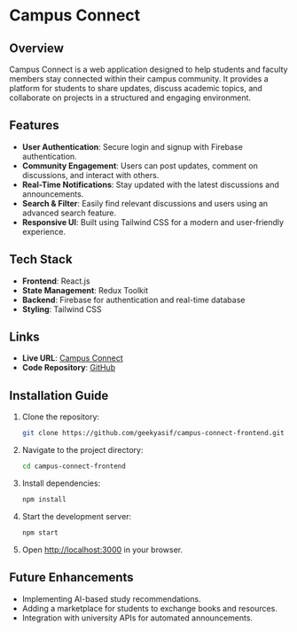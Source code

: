 # Campus Connect

## Overview
Campus Connect is a web application designed to help students and faculty members stay connected within their campus community. It provides a platform for students to share updates, discuss academic topics, and collaborate on projects in a structured and engaging environment.

## Features
- **User Authentication**: Secure login and signup with Firebase authentication.
- **Community Engagement**: Users can post updates, comment on discussions, and interact with others.
- **Real-Time Notifications**: Stay updated with the latest discussions and announcements.
- **Search & Filter**: Easily find relevant discussions and users using an advanced search feature.
- **Responsive UI**: Built using Tailwind CSS for a modern and user-friendly experience.

## Tech Stack
- **Frontend**: React.js
- **State Management**: Redux Toolkit
- **Backend**: Firebase for authentication and real-time database
- **Styling**: Tailwind CSS

## Links
- **Live URL**: [Campus Connect](https://connectcampus.vercel.app/)
- **Code Repository**: [GitHub](https://github.com/geekyasif/campus-connect-frontend)

## Installation Guide
1. Clone the repository:
   ```sh
   git clone https://github.com/geekyasif/campus-connect-frontend.git
   ```
2. Navigate to the project directory:
   ```sh
   cd campus-connect-frontend
   ```
3. Install dependencies:
   ```sh
   npm install
   ```
4. Start the development server:
   ```sh
   npm start
   ```
5. Open [http://localhost:3000](http://localhost:3000) in your browser.

## Future Enhancements
- Implementing AI-based study recommendations.
- Adding a marketplace for students to exchange books and resources.
- Integration with university APIs for automated announcements.

